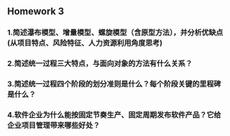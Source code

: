 ## Homework 3
### 1.简述瀑布模型、增量模型、螺旋模型（含原型方法），并分析优缺点(从项目特点、风险特征、人力资源利用角度思考)
### 2.简述统一过程三大特点，与面向对象的方法有什么关系？
### 3.简述统一过程四个阶段的划分准则是什么？每个阶段关键的里程碑是什么？
### 4.软件企业为什么能按固定节奏生产、固定周期发布软件产品？它给企业项目管理带来哪些好处？

